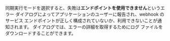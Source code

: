同期実行モードを選択すると、失敗は**エンドポイントを使用できません**というエラー ダイアログによってアプリケーションのユーザーに報告され、webhook のサービス エンドポイントが正しく構成されていないか、利用できないことが通知されます。 ダイアログでは、エラーの詳細を取得するためにログ ファイルをダウンロードすることができます。